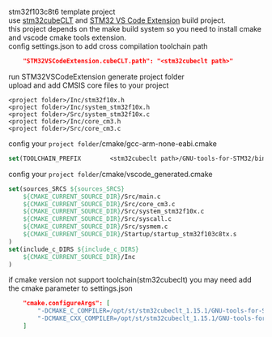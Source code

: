 stm32f103c8t6 template project  
use [stm32cubeCLT](https://www.st.com/en/development-tools/stm32cubeclt.html) and [STM32 VS Code Extension](https://marketplace.visualstudio.com/items?itemName=stmicroelectronics.stm32-vscode-extension) build project.  
this project depends on the make build system so you need to install cmake and vscode cmake tools extension.  
config settings.json to add cross compilation toolchain path
~~~json
    "STM32VSCodeExtension.cubeCLT.path": "<stm32cubeclt path>"
~~~
run STM32VSCodeExtension generate project folder  
upload and add CMSIS core files to your project
~~~
<project folder>/Inc/stm32f10x.h
<project folder>/Inc/system_stm32f10x.h
<project folder>/Src/system_stm32f10x.c
<project folder>/Inc/core_cm3.h
<project folder>/Src/core_cm3.c
~~~
config your `project folder`/cmake/gcc-arm-none-eabi.cmake
~~~cmake
set(TOOLCHAIN_PREFIX		<stm32cubeclt path>/GNU-tools-for-STM32/bin/arm-none-eabi-)
~~~
config your `project folder`/cmake/vscode_generated.cmake
~~~cmake
set(sources_SRCS ${sources_SRCS}
	${CMAKE_CURRENT_SOURCE_DIR}/Src/main.c
	${CMAKE_CURRENT_SOURCE_DIR}/Src/core_cm3.c
	${CMAKE_CURRENT_SOURCE_DIR}/Src/system_stm32f10x.c
	${CMAKE_CURRENT_SOURCE_DIR}/Src/syscall.c
	${CMAKE_CURRENT_SOURCE_DIR}/Src/sysmem.c
	${CMAKE_CURRENT_SOURCE_DIR}/Startup/startup_stm32f103c8tx.s
)
set(include_c_DIRS ${include_c_DIRS}
	${CMAKE_CURRENT_SOURCE_DIR}/Inc
)
~~~
if cmake version not support toolchain(stm32cubeclt) you may need add the cmake parameter to settings.json
~~~json
    "cmake.configureArgs": [
        "-DCMAKE_C_COMPILER=/opt/st/stm32cubeclt_1.15.1/GNU-tools-for-STM32/bin/arm-none-eabi-gcc",
        "-DCMAKE_CXX_COMPILER=/opt/st/stm32cubeclt_1.15.1/GNU-tools-for-STM32/bin/arm-none-eabi-g++"
    ]
~~~
